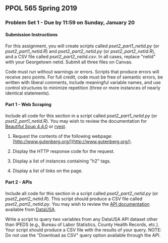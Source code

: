 ## PPOL 565 Spring 2019
### Problem Set 1 - Due by 11:59 on Sunday, January 20

#### Submission Instructions 
For this assignment, you will create scripts called *pset2_part1_netid.py* (or *pset2_part1_netid.R*) and *pset2_part2_netid.py* (or *pset2_part2_netid.R*), and a CSV file called *pset2_part2_netid.csv*. In all cases, replace "netid" with your Georgetown netid. Submit all three files on Canvas.

Code must run without warnings or errors. Scripts that produce errors will receive zero points. For full credit, code must be free of semantic errors, be written with liberal comments, include meaningful variable names, and use control structures to minimize repetition (three or more instances of nearly identical statements). 

#### Part 1 - Web Scraping

Include all code for this section in a script called *pset2_part1_netid.py* (or *pset2_part1_netid.R*). You may wish to review the documentation for [Beautiful Soup 4.4.0](https://www.crummy.com/software/BeautifulSoup/bs4/doc/#quick-start) or [rvest](https://cran.r-project.org/web/packages/rvest/index.html). 

 1. Request the contents of the following webpage: [http://www.gutenberg.org/](http://www.gutenberg.org/). 

 2. Display the HTTP response code for the request.

 3. Display a list of instances containing "h2" tags.

 4. Display a list of links on the page.


#### Part 2 - APIs

Include all code for this section in a script called *pset2_part2_netid.py* (or *pset2_part2_netid.R*).  This script should produce a CSV file called *pset2_part2_netid.py*.  You may wish to review the [API documentation](https://github.com/DataUSA/datausa-api/wiki/Data-API) available from [DataUSA](https://datausa.io).

Write a script to query two variables from any DataUSA API dataset other than IPEDS (e.g., Bureau of Labor Statistics, County Health Records, etc.).  Your script should produce a CSV file with the results of your query.  NOTE: Do not use the "Download as CSV" query option available through the API.







